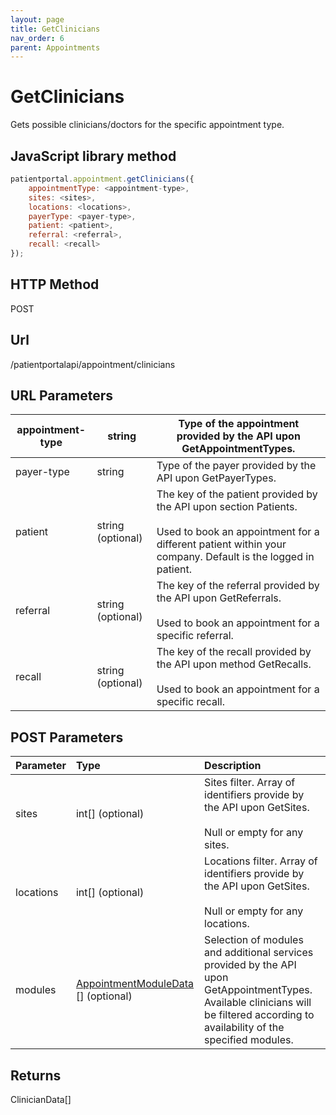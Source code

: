 ```yaml
---
layout: page
title: GetClinicians
nav_order: 6
parent: Appointments
---
```


# GetClinicians

Gets possible clinicians/doctors for the specific appointment type.

## JavaScript library method

```javascript
patientportal.appointment.getClinicians({
    appointmentType: <appointment-type>,
    sites: <sites>,
    locations: <locations>,
    payerType: <payer-type>,
    patient: <patient>,
    referral: <referral>,
    recall: <recall>
});
```

## HTTP Method

POST

## ****Url****

/patientportalapi/appointment/clinicians

## URL Parameters

| appointment-type | string | Type of the appointment provided by the API upon GetAppointmentTypes. |
| --- | --- | --- |
| payer-type | string | Type of the payer provided by the API upon GetPayerTypes. |
| patient | string (optional) | The key of the patient provided by the API upon section Patients.<br><br>Used to book an appointment for a different patient within your company. Default is the logged in patient. |
| referral | string (optional) | The key of the referral provided by the API upon GetReferrals.<br><br>Used to book an appointment for a specific referral. |
| recall | string (optional) | The key of the recall provided by the API upon method GetRecalls.<br><br>Used to book an appointment for a specific recall. |

## POST Parameters

| Parameter | Type   | Description                                                 |
|:----------|:-------|:------------------------------------------------------------|
| sites | int\[\] (optional) | Sites filter. Array of identifiers provide by the API upon GetSites.<br><br>Null or empty for any sites. |
| locations | int\[\] (optional) | Locations filter. Array of identifiers provide by the API upon GetSites.<br><br>Null or empty for any locations. |
| modules | [AppointmentModuleData](#_AppointmentModuleData) \[\] (optional) | Selection of modules and additional services provided by the API upon GetAppointmentTypes. Available clinicians will be filtered according to availability of the specified modules. |

## Returns

ClinicianData\[\]
